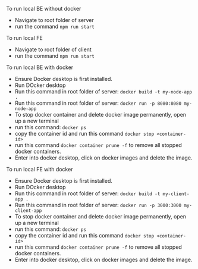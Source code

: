 To run local BE without docker
- Navigate to root folder of server
- run the command `npm run start`

To run local FE
- Navigate to root folder of client 
- run the command `npm run start`

To run local BE with docker 
- Ensure Docker desktop is first installed. 
- Run DOcker desktop
- Run this command in root folder of server: `docker build -t my-node-app .`
- Run this command in root folder of server: `docker run -p 8080:8080 my-node-app`
- To stop docker container and delete docker image permanently, open up a new terminal 
- run this command: `docker ps` 
- copy the container id and run this command `docker stop <container-id>`
- run this command `docker container prune -f` to remove all stopped docker containers. 
- Enter into docker desktop, click on docker images and delete the image. 

To run local FE with docker 
- Ensure Docker desktop is first installed. 
- Run DOcker desktop
- Run this command in root folder of server: `docker build -t my-client-app .`
- Run this command in root folder of server: `docker run -p 3000:3000 my-client-app`
- To stop docker container and delete docker image permanently, open up a new terminal 
- run this command: `docker ps` 
- copy the container id and run this command `docker stop <container-id>`
- run this command `docker container prune -f` to remove all stopped docker containers. 
- Enter into docker desktop, click on docker images and delete the image. 

